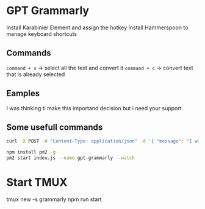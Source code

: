 # GPT Grammarly

Install Karabinier Element and assign the hotkey
Install Hammerspoon to manage keyboard shortcuts

## Commands

`command + s` -> select all the text and convert it
`command + c` -> convert text that is already selected

## Eamples

I was thinking ti make this importand decision but i need your support

## Some usefull commands

```bash
curl -X POST -H "Content-Type: application/json" -d '{ "message": "I was thinking ti make this importand decision but i need your support" }' http://localhost:8787

npm install pm2 -g
pm2 start index.js --name gpt-grammarly --watch
```

# Start TMUX
tmux new -s grammarly
npm run start